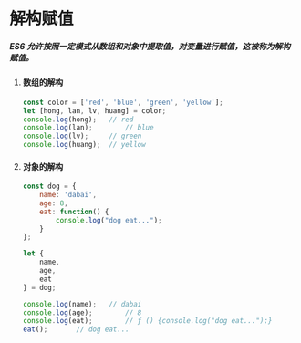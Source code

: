 # 解构赋值

##### ES6 允许按照一定模式从数组和对象中提取值，对变量进行赋值，这被称为解构赋值。

1. #### 数组的解构

   ```js
   const color = ['red', 'blue', 'green', 'yellow'];
   let [hong, lan, lv, huang] = color;
   console.log(hong);	// red
   console.log(lan);		// blue
   console.log(lv);		// green
   console.log(huang);	// yellow
   ```

   

2. #### 对象的解构

   ```js
   const dog = {
       name: 'dabai',
       age: 8,
       eat: function() {
           console.log("dog eat...");
       }
   };
   
   let {
       name,
       age,
       eat
   } = dog;
   
   console.log(name);	// dabai
   console.log(age);		// 8
   console.log(eat);		// ƒ () {console.log("dog eat...");}
   eat();		// dog eat...
   ```

   

